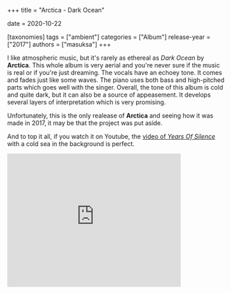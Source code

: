 +++
title = "Arctica - Dark Ocean"

date = 2020-10-22

[taxonomies]
tags = ["ambient"]
categories = ["Album"]
release-year = ["2017"]
authors = ["masuksa"]
+++

I like atmospheric music, but it's rarely as ethereal as *Dark Ocean* by **Arctica**.
This whole album is very aerial and you're never sure if the music is real or if you're just dreaming.
The vocals have an echoey tone. It comes and fades just like some waves.
The piano uses both bass and high-pitched parts which goes well with the singer.
Overall, the tone of this album is cold and quite dark, but it can also be a source of appeasement.
It develops several layers of interpretation which is very promising.

Unfortunately, this is the only realease of **Arctica** and seeing how it was made in 2017, it may be that the project was put aside.

And to top it all, if you watch it on Youtube, the [video of *Years Of Silence*](https://www.youtube.com/watch?v=ZmbCjTWZRNM) with a cold sea in the background is perfect.


<iframe style="border: 0; width: 400px; height: 307px;" src="https://bandcamp.com/EmbeddedPlayer/album=1520948327/size=large/bgcol=333333/linkcol=4ec5ec/artwork=small/transparent=true/" seamless><a href="https://vrcticv.bandcamp.com/album/dark-ocean">Dark Ocean by Arctica</a></iframe>
